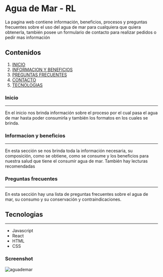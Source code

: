 # Agua de Mar - RL

La pagina web contiene información, beneficios, procesos y preguntas frecuentes sobre el uso del agua de mar para cualquiera que quiera obtenerla, también posee un formulario de contacto para realizar pedidos o pedir mas información

## Contenidos

1. [INICIO](#inicio)
2. [INFORMACION Y BENEFICIOS](#info)
3. [PREGUNTAS FRECUENTES](#faqs)
4. [CONTACTO](#contacto)
5. [TECNOLOGIAS](#tecnologias)

### Inicio

---

En el inicio nos brinda información sobre el proceso por el cual pasa el agua de mar hasta poder consumirla y también los formatos en los cuales se brinda.

### Informacion y beneficios

---

En esta sección se nos brinda toda la información necesaria, su composición, como se obtiene, como se consume y los beneficios para nuestra salud que tiene el consumir agua de mar.
También hay lecturas recomendadas

### Preguntas frecuentes

---

En esta sección hay una lista de preguntas frecuentes sobre el agua de mar, su consumo y su conservación y contraindicaciones.

## Tecnologias

---

- Javascript
- React
- HTML
- CSS

### Screenshot

![aguademar](https://user-images.githubusercontent.com/93540065/217866124-eb839da6-c1ce-4ef3-a8aa-40c90ea166e4.PNG)
